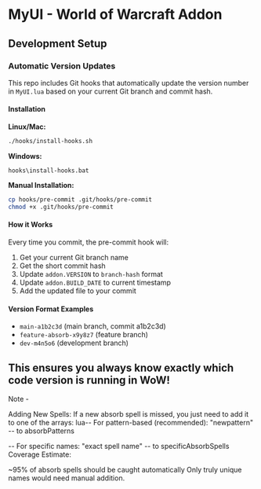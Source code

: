 # MyUI - World of Warcraft Addon

## Development Setup

### Automatic Version Updates

This repo includes Git hooks that automatically update the version number in `MyUI.lua` based on your current Git branch and commit hash.

#### Installation

**Linux/Mac:**
```bash
./hooks/install-hooks.sh
```

**Windows:**
```batch
hooks\install-hooks.bat
```

**Manual Installation:**
```bash
cp hooks/pre-commit .git/hooks/pre-commit
chmod +x .git/hooks/pre-commit
```

#### How it Works

Every time you commit, the pre-commit hook will:
1. Get your current Git branch name
2. Get the short commit hash
3. Update `addon.VERSION` to `branch-hash` format
4. Update `addon.BUILD_DATE` to current timestamp
5. Add the updated file to your commit

#### Version Format Examples
- `main-a1b2c3d` (main branch, commit a1b2c3d)
- `feature-absorb-x9y8z7` (feature branch)
- `dev-m4n5o6` (development branch)

This ensures you always know exactly which code version is running in WoW!
----
Note -

Adding New Spells:
If a new absorb spell is missed, you just need to add it to one of the arrays:
lua-- For pattern-based (recommended):
"newpattern"  -- to absorbPatterns

-- For specific names:
"exact spell name"  -- to specificAbsorbSpells
Coverage Estimate:

~95% of absorb spells should be caught automatically
Only truly unique names would need manual addition.
